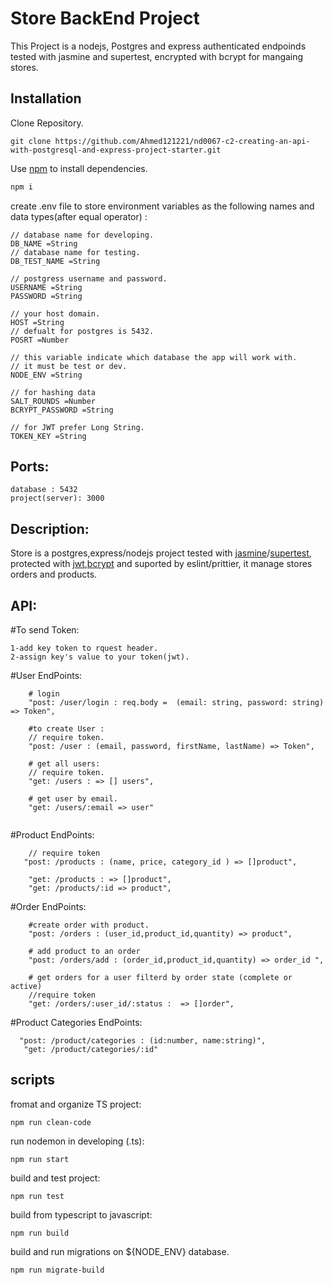# Store BackEnd Project

This Project is a nodejs, Postgres and express authenticated endpoinds tested with jasmine and supertest, encrypted with bcrypt for mangaing stores.

## Installation

Clone Repository.

```
git clone https://github.com/Ahmed121221/nd0067-c2-creating-an-api-with-postgresql-and-express-project-starter.git
```

Use [npm](https://www.npmjs.com) to install dependencies.

```bash
npm i
```

create .env file to store environment variables
as the following names and data types(after equal operator) :

```
// database name for developing.
DB_NAME =String
// database name for testing.
DB_TEST_NAME =String

// postgress username and password.
USERNAME =String
PASSWORD =String

// your host domain.
HOST =String
// defualt for postgres is 5432.
POSRT =Number

// this variable indicate which database the app will work with.
// it must be test or dev.
NODE_ENV =String

// for hashing data
SALT_ROUNDS =Number
BCRYPT_PASSWORD =String

// for JWT prefer Long String.
TOKEN_KEY =String
```
## Ports:
	database : 5432
	project(server): 3000
	
## Description:

Store is a postgres,express/nodejs project tested with [jasmine](https://www.npmjs.com/package/jasmine)/[supertest](https://www.npmjs.com/package/supertest), protected with [jwt](https://www.npmjs.com/package/jsonwebtoken),[bcrypt](https://www.npmjs.com/package/bcrypt) and suported by eslint/prittier, it manage stores orders and products.


## API:

#To send Token:

```
1-add key token to rquest header.
2-assign key's value to your token(jwt).
```

#User EndPoints:

```
    # login
    "post: /user/login : req.body =  (email: string, password: string) => Token",

    #to create User :
    // require token.
	"post: /user : (email, password, firstName, lastName) => Token",

    # get all users:
    // require token.
	"get: /users : => [] users",

    # get user by email.
	"get: /users/:email => user"


```

#Product EndPoints:

```
    // require token
   "post: /products : (name, price, category_id ) => []product",

	"get: /products : => []product",
	"get: /products/:id => product",

```

#Order EndPoints:

```
    #create order with product.
    "post: /orders : (user_id,product_id,quantity) => product",

    # add product to an order
	"post: /orders/add : (order_id,product_id,quantity) => order_id ",

    # get orders for a user filterd by order state (complete or active)
    //require token
	"get: /orders/:user_id/:status :  => []order",
```

#Product Categories EndPoints:

```
  "post: /product/categories : (id:number, name:string)",
   "get: /product/categories/:id"
```

## scripts

fromat and organize TS project:

```
npm run clean-code
```

run nodemon in developing (.ts):

```
npm run start
```

build and test project:

```
npm run test
```

build from typescript to javascript:

```
npm run build
```

build and run migrations on ${NODE_ENV} database.

```
npm run migrate-build
```

